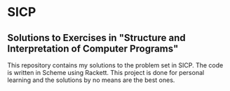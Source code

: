 # SICP
## Solutions to Exercises in "Structure and Interpretation of Computer Programs"

This repository contains my solutions to the problem set in SICP.
The code is written in Scheme using Rackett.
This project is done for personal learning and the solutions by no means are the best ones.


